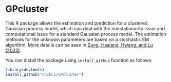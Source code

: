 # GPcluster
This R package allows the estimation and prediction for a clustered Gaussian process model, which can deal with the nonstationarity issue and computational issue for a standard Gaussian process model. The estimation methods for the unknown parameters are based on a stochastic EM algorithm. More details can be seen in [Sung, Haaland, Hwang, and Lu (2023)](https://www3.stat.sinica.edu.tw/ss_newpaper/SS-2020-0456_na.pdf).

You can install the package using `install_github` function as follows:
``` r
library(devtools)
install_github("ChihLi/GPcluster")
```
